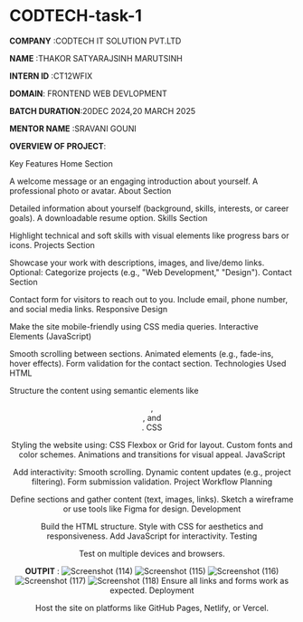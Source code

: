 # CODTECH-task-1

**COMPANY** :CODTECH IT SOLUTION PVT.LTD

**NAME**  :THAKOR SATYARAJSINH MARUTSINH

**INTERN ID** :CT12WFIX

**DOMAIN**: FRONTEND WEB DEVLOPMENT

**BATCH DURATION**:20DEC 2024,20 MARCH 2025

**MENTOR NAME** :SRAVANI GOUNI

**OVERVIEW OF PROJECT**:


Key Features
Home Section

A welcome message or an engaging introduction about yourself.
A professional photo or avatar.
About Section

Detailed information about yourself (background, skills, interests, or career goals).
A downloadable resume option.
Skills Section

Highlight technical and soft skills with visual elements like progress bars or icons.
Projects Section

Showcase your work with descriptions, images, and live/demo links.
Optional: Categorize projects (e.g., "Web Development," "Design").
Contact Section

Contact form for visitors to reach out to you.
Include email, phone number, and social media links.
Responsive Design

Make the site mobile-friendly using CSS media queries.
Interactive Elements (JavaScript)

Smooth scrolling between sections.
Animated elements (e.g., fade-ins, hover effects).
Form validation for the contact section.
Technologies Used
HTML

Structure the content using semantic elements like <header>, <section>, and <footer>.
CSS

Styling the website using:
CSS Flexbox or Grid for layout.
Custom fonts and color schemes.
Animations and transitions for visual appeal.
JavaScript

Add interactivity:
Smooth scrolling.
Dynamic content updates (e.g., project filtering).
Form submission validation.
Project Workflow
Planning

Define sections and gather content (text, images, links).
Sketch a wireframe or use tools like Figma for design.
Development

Build the HTML structure.
Style with CSS for aesthetics and responsiveness.
Add JavaScript for interactivity.
Testing

Test on multiple devices and browsers.

**OUTPIT** :
![Screenshot (114)](https://github.com/user-attachments/assets/f0fa5df1-ebca-4ba3-9350-b035beb7fab1)
![Screenshot (115)](https://github.com/user-attachments/assets/9fcc4e8c-535d-4eac-902b-a089799aaccc)
![Screenshot (116)](https://github.com/user-attachments/assets/7df86d4b-2b19-4951-bb5a-ecd838feaae5)
![Screenshot (117)](https://github.com/user-attachments/assets/3a7f7108-43c4-44b6-a190-e73439dff8b9)
![Screenshot (118)](https://github.com/user-attachments/assets/49f24343-8a13-42bf-a46e-8fe33900aa1f)
Ensure all links and forms work as expected.
Deployment

Host the site on platforms like GitHub Pages, Netlify, or Vercel.

